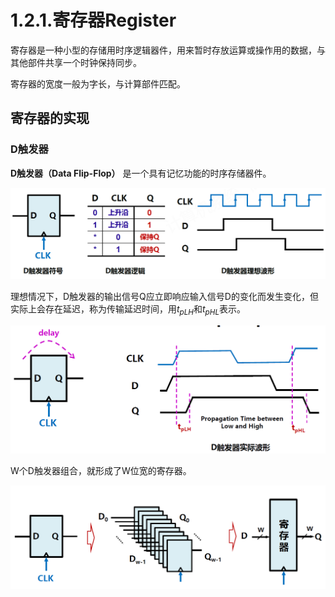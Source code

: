 # 1.2.1.寄存器Register

寄存器是一种小型的存储用时序逻辑器件，用来暂时存放运算或操作用的数据，与其他部件共享一个时钟保持同步。

寄存器的宽度一般为字长，与计算部件匹配。

## 寄存器的实现

### D触发器

**D触发器（Data Flip-Flop）** 是一个具有记忆功能的时序存储器件。

​![image](assets/image-20240316012104-w4gwdh8.png)​

理想情况下，D触发器的输出信号Q应立即响应输入信号D的变化而发生变化，但实际上会存在延迟，称为传输延迟时间，用$t_{pLH}$和$t_{pHL}$表示。

​![image](assets/image-20240316012517-ye1szax.png)​

W个D触发器组合，就形成了W位宽的寄存器。

​![image](assets/image-20240316012705-nhcsq9o.png)​

‍
